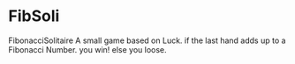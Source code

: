 # FibSoli
FibonacciSolitaire 
A small game based on Luck.
if the last hand  adds up to a Fibonacci Number. you win!
else you loose.
